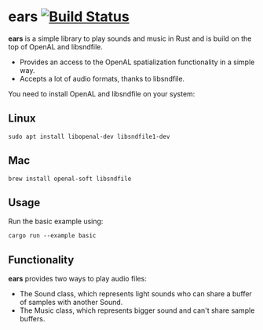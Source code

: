 # ears [![Build Status](https://travis-ci.org/jhasse/ears.svg?branch=master)](https://travis-ci.org/jhasse/ears)


__ears__ is a simple library to play sounds and music in Rust and is build on the top of OpenAL and
libsndfile.

* Provides an access to the OpenAL spatialization functionality in a simple way.
* Accepts a lot of audio formats, thanks to libsndfile.

You need to install OpenAL and libsndfile on your system:

## Linux

```
sudo apt install libopenal-dev libsndfile1-dev
```

## Mac

```
brew install openal-soft libsndfile
```

## Usage

Run the basic example using:

```
cargo run --example basic
```

## Functionality

__ears__ provides two ways to play audio files:

* The Sound class, which represents light sounds who can share a buffer of samples with another
  Sound.
* The Music class, which represents bigger sound and can't share sample buffers.
